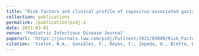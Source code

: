 ```yaml
---
title: "Risk factors and clinical profile of sapovirus-associated gastroenteritis in early childhood: a Nicaraguan birth cohort study"
collection: publications
permalink: /publication/pidj-1
date: 2021-03-01
venue: 'Pediatric Infectious Disease Journal'
paperurl: 'https://journals.lww.com/pidj/Fulltext/2021/03000/Risk_Factors_and_Clinical_Profile_of.9.aspx'
citation: 'Vielot, N.A., González, F., Reyes, Y., Zepeda, O., Blette, B., Paniagua, M., Toval-Ruíz, C., Diez-Valcarce, M., Hudgens, M.G., Gutiérrez, L. and Blandón, P., 2021. Risk Factors and Clinical Profile of Sapovirus-associated Acute Gastroenteritis in Early Childhood: A Nicaraguan Birth Cohort Study. The Pediatric Infectious Disease Journal, 40(3), pp.220-226.'
---
```

